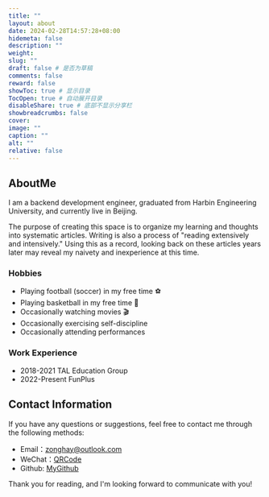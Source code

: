 ```yaml
---
title: ""
layout: about
date: 2024-02-28T14:57:28+08:00
hidemeta: false
description: ""
weight:
slug: ""
draft: false # 是否为草稿
comments: false
reward: false
showToc: true # 显示目录
TocOpen: true # 自动展开目录
disableShare: true # 底部不显示分享栏
showbreadcrumbs: false
cover:
image: ""
caption: ""
alt: ""
relative: false
---
```


## AboutMe

I am a backend development engineer, graduated from Harbin Engineering University, and currently live in Beijing.

The purpose of creating this space is to organize my learning and thoughts into systematic articles. Writing is also a process of "reading extensively and intensively."
Using this as a record, looking back on these articles years later may reveal my naivety and inexperience at this time.

### Hobbies

- Playing football (soccer) in my free time ⚽️
- Playing basketball in my free time 🏀
- Occasionally watching movies 🎬 
- Occasionally exercising self-discipline 
- Occasionally attending performances

### Work Experience

- 2018-2021 TAL Education Group
- 2022-Present FunPlus

## Contact Information

If you have any questions or suggestions, feel free to contact me through the following methods:

- Email：[zonghay@outlook.com](mailto:zonghay@outlook.com)
- WeChat：[QRCode](/images/wechat.png)
- Github: [MyGithub](https://github.com/zonghay)

Thank you for reading, and I'm looking forward to communicate with you!
